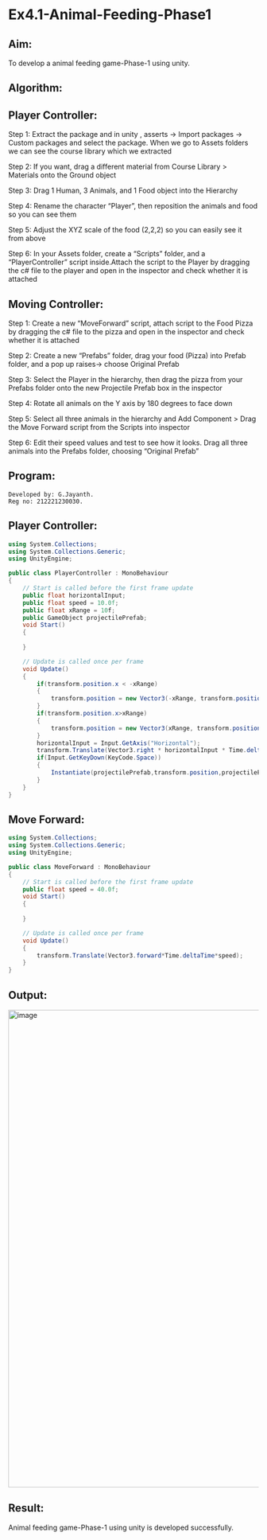 # Ex4.1-Animal-Feeding-Phase1
## Aim:
To develop a animal feeding game-Phase-1 using unity.

## Algorithm:
## Player Controller:
Step 1: Extract the package and in unity , asserts -> Import packages -> Custom packages and select the package. When we go to Assets folders we can see the course library which we extracted

Step 2: If you want, drag a different material from Course Library > Materials onto the Ground object

Step 3: Drag 1 Human, 3 Animals, and 1 Food object into the Hierarchy

Step 4: Rename the character “Player”, then reposition the animals and food so you can see them

Step 5: Adjust the XYZ scale of the food (2,2,2) so you can easily see it from above

Step 6: In your Assets folder, create a “Scripts” folder, and a “PlayerController” script inside.Attach the script to the Player by dragging the c# file to the player and open in the inspector and check whether it is attached

## Moving Controller:
Step 1: Create a new “MoveForward” script, attach script to the Food Pizza by dragging the c# file to the pizza and open in the inspector and check whether it is attached

Step 2: Create a new “Prefabs” folder, drag your food (Pizza) into Prefab folder, and a pop up raises-> choose Original Prefab

Step 3: Select the Player in the hierarchy, then drag the pizza from your Prefabs folder onto the new Projectile Prefab box in the inspector

Step 4: Rotate all animals on the Y axis by 180 degrees to face down

Step 5: Select all three animals in the hierarchy and Add Component > Drag the Move Forward script from the Scripts into inspector

Step 6: Edit their speed values and test to see how it looks. Drag all three animals into the Prefabs folder, choosing “Original Prefab”

## Program:
```
Developed by: G.Jayanth.
Reg no: 212221230030.
```

## Player Controller:
```c#
using System.Collections;
using System.Collections.Generic;
using UnityEngine;

public class PlayerController : MonoBehaviour
{
    // Start is called before the first frame update
    public float horizontalInput;
    public float speed = 10.0f;
    public float xRange = 10f;
    public GameObject projectilePrefab;
    void Start()
    {
        
    }

    // Update is called once per frame
    void Update()
    {
        if(transform.position.x < -xRange)
        {
            transform.position = new Vector3(-xRange, transform.position.y, transform.position.z);
        }
        if(transform.position.x>xRange)
        {
            transform.position = new Vector3(xRange, transform.position.y, transform.position.z);
        }
        horizontalInput = Input.GetAxis("Horizontal");
        transform.Translate(Vector3.right * horizontalInput * Time.deltaTime * speed);
        if(Input.GetKeyDown(KeyCode.Space))
        {
            Instantiate(projectilePrefab,transform.position,projectilePrefab.transform.rotation);
        }
    }
}
```
## Move Forward:

```c# 
using System.Collections;
using System.Collections.Generic;
using UnityEngine;

public class MoveForward : MonoBehaviour
{
    // Start is called before the first frame update
    public float speed = 40.0f;
    void Start()
    {
        
    }

    // Update is called once per frame
    void Update()
    {
        transform.Translate(Vector3.forward*Time.deltaTime*speed);
    }
}
```
## Output:
<img width="960" alt="image" src="https://github.com/JayanthYadav123/Ex4.1-Animal-Feeding-Phase1/assets/94836154/037a8a74-eaea-469c-9b1a-7884dc1b961b">

## Result:
Animal feeding game-Phase-1 using unity is developed successfully.

